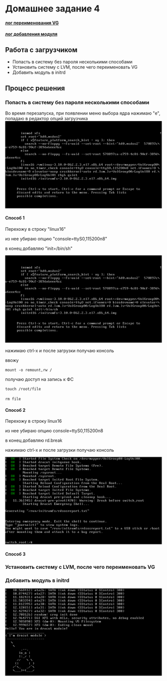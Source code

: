 # Домашнее задание 4

#### [лог переименования VG](typescript)
#### [лог добавления модуля](typescript2)


## Работа с загрузчиком

* Попасть в систему без пароля несколькими способами
* Установить систему с LVM, после чего переименовать VG
* Добавить модуль в initrd

## Процесс решения

### Попасть в систему без пароля несколькими способами

Во время перезапуска, при появлении меню выбора ядра нажимаю "e", попадаю в редактор опций загрузчика
![Screen1](VirtualBox_linux-dz-4_lvm_1574089751254_11621_19_11_2019_17_46_50.png)

#### Способ 1

Перехожу в строку "linux16"

из нее убираю опцию "console=ttyS0,115200n8"

в конец добавляю "init=/bin/sh"

![Screen2](VirtualBox_linux-dz-4_lvm_1574089751254_11621_19_11_2019_17_55_35.png)

нажимаю ctrl-x и после загрузки получаю консоль

ввожу

	mount -o remount,rw /

получаю доступ на запись к ФС

	touch /root/file

	rm file


#### Способ 2

Перехожу в строку linux16

из нее убираю опцию console=ttyS0,115200n8

в конец добавляю rd.break

нажимаю ctrl-x и после загрузки получаю консоль

![Screen3](VirtualBox_linux-dz-4_lvm_1574089751254_11621_20_11_2019_17_19_25.png)


#### Способ 3


### Установить систему с LVM, после чего переименовать VG

### Добавить модуль в initrd




![Screen4](VirtualBox_linux-dz-4_lvm_1574260838984_47690_20_11_2019_18_33_52.png)
